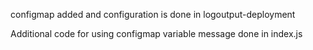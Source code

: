 configmap added and configuration is done in logoutput-deployment

Additional code for using configmap variable message done in index.js

